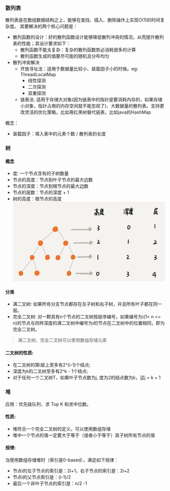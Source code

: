 ### 散列表

散列表是在数组数据结构之上，能够在查找、插入、删除操作上实现O(1)的时间复杂度。 其要解决的两个核心问题是：

- 散列函数的设计：好的散列函数设计能够降低散列冲突的情况，从而提升散列表的性能；其设计要求如下：
    - 散列函数不能太复杂：复杂的散列函数势必消耗很多的计算
    - 散列函数生成的值要尽可能的随机且分布均匀
- 散列冲突解决
    - 开放寻址法：适用于数据量比较小、装载因子小的时候。eg: ThreadLocalMap
        - 线性探测
        - 二次探测
        - 双重探测
    - 链表法: 适用于存储大对象(因为链表中的指针是要消耗内存的，如果存储小对象，指针占用的内存空间就不能忽视了)、大数据量的散列表。支持更改灵活的优化策略，比如用红黑树替代链表，比如java的HashMap

概念：

- 装载因子：填入表中的元素个数 / 散列表的长度

### 树

#### 概念

- 度: 一个节点含有的子树数量
- 节点的高度：节点到叶子节点的最大边数
- 节点的深度：节点到根节点的最大边数
- 节点的层数：节点的深度 + 1
- 树的高度：根节点的高度
  ![tree](../images/tree.png)

#### 分类

- 满二叉树: 如果所有分支节点都存在左子树和右子树，并且所有叶子都在同一层。
- 完全二叉树: 对一颗具有n个节点的二叉树按层序编号，如果编号为i(1< n <= n)的节点与同样深度的满二叉树中编号为i的节点在二叉树中的位置相同，即为完全二叉树。

> 满二叉树、完全二叉树可以使用数组存储元素

#### 二叉树的性质:

- 在二叉树的第i层上至多有2^(i-1)个结点;
- 深度为k的二叉树至多有2^k - 1个结点;
- 对于任何一个二叉树T，如果叶子节点数为j, 度为2的结点数为k，这j = k + 1

### 堆
应用：优先级队列、求 Top K 和求中位数。
#### 性质:

- 堆符合一个完全二叉树的定义，可以使用数组存储
- 堆中一个节点的值一定要大于等于（或者小于等于）其子树所有节点的值

#### 规律:

当使用数组存储堆时（索引是0-based），满足如下规律：

- 节点i的左子节点的索引是：2i+1，右子节点的索引是：2i+2
- 节点i的父节点索引是：(i-1)/2
- 最后一个非叶子节点的索引是：n/2 -1

       